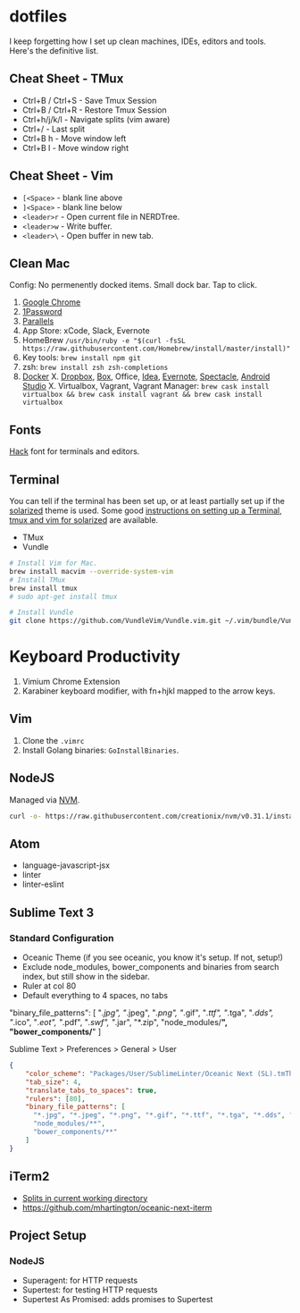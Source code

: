# dotfiles

I keep forgetting how I set up clean machines, IDEs, editors and tools. Here's the definitive list.

## Cheat Sheet - TMux

- Ctrl+B / Ctrl+S - Save Tmux Session
- Ctrl+B / Ctrl+R - Restore Tmux Session
- Ctrl+h/j/k/l - Navigate splits (vim aware)
- Ctrl+/ - Last split
- Ctrl+B h - Move window left
- Ctrl+B l - Move window right

## Cheat Sheet - Vim

- `[<Space>` - blank line above
- `]<Space>` - blank line below
- `<leader>r` - Open current file in NERDTree.
- `<leader>w` - Write buffer.
- `<leader>\` - Open buffer in new tab.


## Clean Mac

Config: No permenently docked items. Small dock bar. Tap to click.

1. [Google Chrome](https://chrome.com)
2. [1Password](https://agilebits.com/downloads)
3. [Parallels](http://www.parallels.com/products/desktop/download/)
3. App Store: xCode, Slack, Evernote
4. HomeBrew `/usr/bin/ruby -e "$(curl -fsSL https://raw.githubusercontent.com/Homebrew/install/master/install)"
`
5. Key tools: `brew install npm git`
5. zsh: `brew install zsh zsh-completions`
6. [Docker](https://docs.docker.com/docker-for-mac/)
X. [Dropbox](https://www.dropbox.com/downloading?src=index), [Box](https://www.box.com/resources/downloads), Office, [Idea](https://www.jetbrains.com/idea/#chooseYourEdition), [Evernote](https://evernote.com/download/), [Spectacle](https://www.spectacleapp.com/), [Android Studio](https://developer.android.com/studio/index.html)
X. Virtualbox, Vagrant, Vagrant Manager: `brew cask install virtualbox && brew cask install vagrant && brew cask install virtualbox`

## Fonts

[Hack](http://sourcefoundry.org/hack/) font for terminals and editors.


## Terminal

You can tell if the terminal has been set up, or at least partially set up if the [solarized](http://ethanschoonover.com/solarized) theme is used. Some good [instructions on setting up a Terminal, tmux and vim for solarized](http://www.terminally-incoherent.com/blog/2012/10/17/vim-solarized-and-tmux/) are available.

- TMux
- Vundle


```bash
# Install Vim for Mac.
brew install macvim --override-system-vim
# Install TMux
brew install tmux
# sudo apt-get install tmux

# Install Vundle
git clone https://github.com/VundleVim/Vundle.vim.git ~/.vim/bundle/Vundle.vim
```

# Keyboard Productivity

1. Vimium Chrome Extension
2. Karabiner keyboard modifier, with fn+hjkl mapped to the arrow keys.

## Vim

1. Clone the `.vimrc`
2. Install Golang binaries: `GoInstallBinaries`.

## NodeJS

Managed via [NVM](https://github.com/creationix/nvm).

```bash
curl -o- https://raw.githubusercontent.com/creationix/nvm/v0.31.1/install.sh | bash
```

## Atom

- language-javascript-jsx
- linter
- linter-eslint

## Sublime Text 3

### Standard Configuration

- Oceanic Theme (if you see oceanic, you know it's setup. If not, setup!)
- Exclude node_modules, bower_components and binaries from search index, but still show in the sidebar.
- Ruler at col 80
- Default everything to 4 spaces, no tabs

"binary_file_patterns": [
  "*.jpg", "*.jpeg", "*.png", "*.gif", "*.ttf", "*.tga", "*.dds", "*.ico", "*.eot", "*.pdf", "*.swf", "*.jar", "*.zip",
  "node_modules/**",
  "bower_components/**"
]

Sublime Text > Preferences > General > User

```json
{
	"color_scheme": "Packages/User/SublimeLinter/Oceanic Next (SL).tmTheme",
	"tab_size": 4,
	"translate_tabs_to_spaces": true,
    "rulers": [80],
    "binary_file_patterns": [
      "*.jpg", "*.jpeg", "*.png", "*.gif", "*.ttf", "*.tga", "*.dds", "*.ico", "*.eot", "*.pdf", "*.swf", "*.jar", "*.zip",
      "node_modules/**",
      "bower_components/**"
    ]
}

```

## iTerm2

- [Splits in current working directory](https://coderwall.com/p/9xo7aq/open-up-iterm2-splits-in-current-working-directory)
- https://github.com/mhartington/oceanic-next-iterm

## Project Setup

### NodeJS

- Superagent: for HTTP requests
- Supertest: for testing HTTP requests
- Supertest As Promised: adds promises to Supertest

